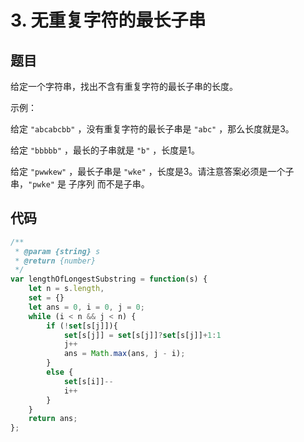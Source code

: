 # 3. 无重复字符的最长子串

## 题目

给定一个字符串，找出不含有重复字符的最长子串的长度。

示例：

给定 `"abcabcbb"` ，没有重复字符的最长子串是 `"abc"` ，那么长度就是3。

给定 `"bbbbb"` ，最长的子串就是 `"b"` ，长度是1。

给定 `"pwwkew"` ，最长子串是 `"wke"` ，长度是3。请注意答案必须是一个子串，`"pwke"` 是 子序列  而不是子串。

## 代码

```js
/**
 * @param {string} s
 * @return {number}
 */
var lengthOfLongestSubstring = function(s) {
    let n = s.length,
    set = {}
    let ans = 0, i = 0, j = 0;
    while (i < n && j < n) {
        if (!set[s[j]]){
            set[s[j]] = set[s[j]]?set[s[j]]+1:1
            j++
            ans = Math.max(ans, j - i);
        }
        else {
            set[s[i]]--
            i++
        }
    }
    return ans;
};
```